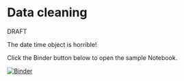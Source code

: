 # Data cleaning

DRAFT

The date time object is horrible!

Click the Binder button below to open the sample Notebook.

[![Binder](https://mybinder.org/badge_logo.svg)](https://mybinder.org/v2/gh/lisalenorelowe/oybcst-lehter-lab/HEAD?labpath=index.ipynb)
